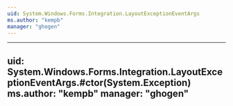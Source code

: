 ```yaml
---
uid: System.Windows.Forms.Integration.LayoutExceptionEventArgs
ms.author: "kempb"
manager: "ghogen"
---
```


---
uid: System.Windows.Forms.Integration.LayoutExceptionEventArgs.#ctor(System.Exception)
ms.author: "kempb"
manager: "ghogen"
---
